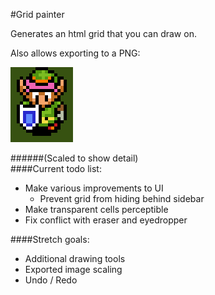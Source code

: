 #Grid painter


Generates an html grid that you can draw on.

Also allows exporting to a PNG:

![LTTP](lttp.png "Created and exported by grid painter")

######(Scaled to show detail)
<br />
####Current todo list:

* Make various improvements to UI 
    * Prevent grid from hiding behind sidebar
* Make transparent cells perceptible
* Fix conflict with eraser and eyedropper

####Stretch goals:

* Additional drawing tools
* Exported image scaling
* Undo / Redo